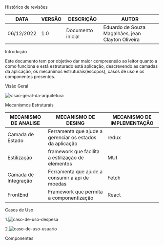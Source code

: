  Histórico de revisões
 
|     DATA      |    VERSÃO     |     DESCRIÇÃO    |      AUTOR               |
| ------------- | ------------- | -----------------|--------------------------|
| 06/12/2022    |     1.0       | Documento inicial|Eduardo de Souza Magalhães, jean Clayton Oliveira|


Introdução

Este documento tem por objetivo dar maior compreensão ao leitor quanto a como funciona e está estruturado está aplicação, descrevendo as camadas da aplicação, os mecanimos estruturais(escopos), casos de uso e os componentes presentes.

Visão Geral

![visao-geral-da-arquitetura](https://user-images.githubusercontent.com/84235466/206163871-95441d3f-9e75-4283-80e0-da9d53a35d2f.PNG)

Mecanismos Estruturais

| MECANISMO DE ANALISE | MECANISMO DE DESING | MECANISMO DE IMPLEMENTAÇÃO |
| -------------------- | ------------------- | ---------------------------|
| Camada de Estado | Ferramenta que ajude a gerenciar os estados da aplicação | redux |
| Estilização | framework que facilita a estilização de elementos | MUI|
| Camada de Integração | Ferramenta que ajude a consumir a api de moedas | Fetch|
| FrontEnd | Framework que permita a componentização | React|


Casos de Uso

1.![caso-de-uso-despesa](https://user-images.githubusercontent.com/84235466/206168971-cd256c90-1258-46c5-b6fd-4a5d8725d843.PNG)


2.![caso-de-uso-usuario](https://user-images.githubusercontent.com/84235466/206169634-fdf69780-2713-4e48-9257-e2a5d5c2b352.png)

Componentes

